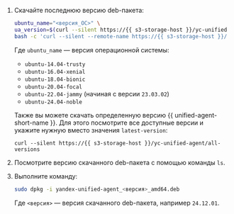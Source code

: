 1. Скачайте последнюю версию deb-пакета:

    ```bash
    ubuntu_name="<версия_ОС>" \
    ua_version=$(curl --silent https://{{ s3-storage-host }}/yc-unified-agent/latest-version) \
    bash -c 'curl --silent --remote-name https://{{ s3-storage-host }}/yc-unified-agent/releases/${ua_version}/deb/${ubuntu_name}/yandex-unified-agent_${ua_version}_amd64.deb'
    ```

    Где `ubuntu_name` — версия операционной системы:

      * `ubuntu-14.04-trusty`
      * `ubuntu-16.04-xenial`
      * `ubuntu-18.04-bionic`
      * `ubuntu-20.04-focal`
      * `ubuntu-22.04-jammy` (начиная с версии `23.03.02`)
      * `ubuntu-24.04-noble`

    Также вы можете скачать определенную версию {{ unified-agent-short-name }}. Для этого посмотрите все доступные версии и укажите нужную вместо значения `latest-version`:

    ```(bash)
    curl --silent https://{{ s3-storage-host }}/yc-unified-agent/all-versions
    ```

1. Посмотрите версию скачанного deb-пакета с помощью команды `ls`.
1. Выполните команду:

    ```bash
    sudo dpkg -i yandex-unified-agent_<версия>_amd64.deb
    ```

    Где `<версия>` — версия скачанного deb-пакета, например `24.12.01`.
